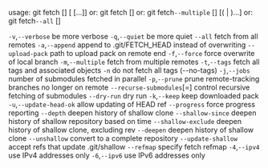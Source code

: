usage: git fetch [<options>] [<repository> [<refspec>...]]
   or: git fetch [<options>] <group>
   or: git fetch`--multiple` [<options>] [(<repository> | <group>)...]
   or: git fetch`--all` [<options>]

   `-v`,`--verbose`         be more verbose
   `-q`,`--quiet`           be more quiet
   `--all`                 fetch from all remotes
   `-a`,`--append`          append to .git/FETCH_HEAD instead of overwriting
   `--upload-pack` <path>  path to upload pack on remote end
   `-f`,`--force`           force overwrite of local branch
   `-m`,`--multiple`        fetch from multiple remotes
   `-t`,`--tags`            fetch all tags and associated objects
   `-n`                    do not fetch all tags (--no-tags)
   `-j`,`--jobs` <n>        number of submodules fetched in parallel
   `-p`,`--prune`           prune remote-tracking branches no longer on remote
   `--recurse-submodules`[=<on-demand>]
                          control recursive fetching of submodules
   `--dry-run`             dry run
   `-k`,`--keep`            keep downloaded pack
   `-u`,`--update-head-ok`  allow updating of HEAD ref
   `--progress`            force progress reporting
   `--depth` <depth>       deepen history of shallow clone
   `--shallow-since` <time>
                          deepen history of shallow repository based on time
   `--shallow-exclude` <revision>
                          deepen history of shallow clone, excluding rev
   `--deepen` <n>          deepen history of shallow clone
   `--unshallow`           convert to a complete repository
   `--update-shallow`      accept refs that update .git/shallow
   `--refmap` <refmap>     specify fetch refmap
   `-4`,`--ipv4`            use IPv4 addresses only
   `-6`,`--ipv6`            use IPv6 addresses only

